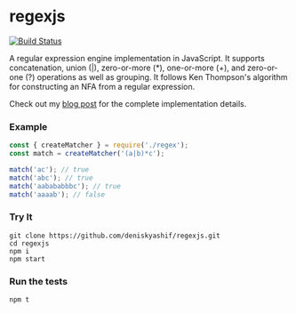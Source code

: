 # regexjs

[![Build Status](https://github.com/deniskyashif/regexjs/workflows/Node%20CI/badge.svg)](https://github.com/deniskyashif/ssfst/actions?query=workflow%3A%22Node+CI%22)

A regular expression engine implementation in JavaScript. It supports concatenation, union (|), zero-or-more (\*), one-or-more (+), and zero-or-one (?) operations as well as grouping. It follows Ken Thompson's algorithm for constructing an NFA from a regular expression.

Check out my [blog post](https://deniskyashif.com/2019/02/17/implementing-a-regular-expression-engine/) for the complete implementation details.

### Example
```javascript
const { createMatcher } = require('./regex');
const match = createMatcher('(a|b)*c');

match('ac'); // true
match('abc'); // true
match('aabababbbc'); // true
match('aaaab'); // false
```

### Try It
```
git clone https://github.com/deniskyashif/regexjs.git
cd regexjs
npm i
npm start
```

### Run the tests
`npm t`
